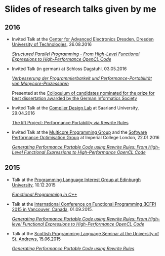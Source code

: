 # Slides of research talks given by me

## 2016

- Invited Talk at the [Center for Advanced Electronics Dresden, Dresden University of Technologies](https://www.cfaed.tu-dresden.de/), 26.08.2016

  [*Structured Parallel Programming - From High-Level Functional Expressions to High-Performance OpenCL Code*](https://github.com/michel-steuwer/talks/blob/master/2016/TUDresden-2016.pdf)

- Invited Talk (in german) at Schloss Dagstuhl, 03.05.2016

  [*Verbesserung der Programmierbarkeit und Performance-Portabilität von Manycore-Prozessoren*](https://github.com/michel-steuwer/talks/blob/master/2016/Dagstuhl-2016.pdf)

  Presented at the [Colloquium of candidates nominated for the prize for best dissertation awarded by the German Informatics Society](https://www.dagstuhl.de/en/program/calendar/evhp/?semnr=16183)

- Invited Talk at the [Compiler Design Lab](http://compilers.cs.uni-saarland.de/) at Saarland University, 29.04.2016

  [The lift Project: Performance Portability via Rewrite Rules](https://github.com/michel-steuwer/talks/blob/master/2016/SaarlandUniversity-2016.pdf)

- Invited Talk at the [Multicore Programming Group](http://multicore.doc.ic.ac.uk/) and the [Software Performance Optimisation Group](https://spo.doc.ic.ac.uk) at Imperial College London, 22.01.2016

  [*Generating Performance Portable Code using Rewrite Rules: From High-Level Functional Expressions to High-Performance OpenCL Code*](https://github.com/michel-steuwer/talks/blob/master/2016/ImperialCollegeLondon-2016.pdf)

## 2015

- Talk at the [Programming Language Interest Group at Edinburgh University](https://www.wiki.ed.ac.uk/display/prolan/Programming+Languages+Interest+Group), 10.12.2015

  [*Functional Programming in C++*](https://github.com/michel-steuwer/talks/blob/master/2015/PLInG-2015.pdf)

- Talk at the [International Conference on Functional Programming (ICFP) 2015 in Vancouver, Canada](http://icfpconference.org/icfp2015/), 01.09.2015.

  [*Generating Performance Portable Code using Rewrite Rules: From High-level Functional Expressions to High-Performance OpenCL Code*](https://github.com/michel-steuwer/talks/blob/master/2015/ICFP-2015.pdf)

- Talk at the [Scottish Programming Language Seminar at the University of St. Andrews](https://ff32.host.cs.st-andrews.ac.uk/spls/), 15.06.2015

  [*Generating Performance Portable Code using Rewrite Rules*](https://github.com/michel-steuwer/talks/blob/master/2015/SPLS-2015.pdf)
